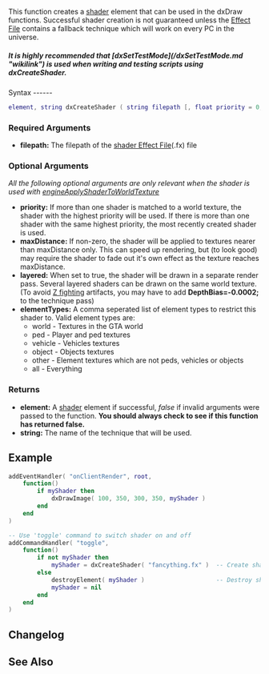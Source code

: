 This function creates a [shader](/shader.md "wikilink") element that can be used in the dxDraw functions. Successful shader creation is not guaranteed unless the [Effect File](/shader.md "wikilink") contains a fallback technique which will work on every PC in the universe.

<h5>
It is highly recommended that [dxSetTestMode](/dxSetTestMode.md "wikilink") is used when writing and testing scripts using dxCreateShader.

</h5>
Syntax
------

``` lua
element, string dxCreateShader ( string filepath [, float priority = 0, float maxDistance = 0, bool layered = false, string elementTypes = "world,vehicle,object,other" ] )
```

### Required Arguments

-   **filepath:** The filepath of the [shader Effect File](/shader.md "wikilink")(.fx) file

### Optional Arguments

*All the following optional arguments are only relevant when the shader is used with [engineApplyShaderToWorldTexture](/engineApplyShaderToWorldTexture.md "wikilink")*

-   **priority:** If more than one shader is matched to a world texture, the shader with the highest priority will be used. If there is more than one shader with the same highest priority, the most recently created shader is used.
-   **maxDistance:** If non-zero, the shader will be applied to textures nearer than maxDistance only. This can speed up rendering, but (to look good) may require the shader to fade out it's own effect as the texture reaches maxDistance.
-   **layered:** When set to true, the shader will be drawn in a separate render pass. Several layered shaders can be drawn on the same world texture. (To avoid [Z fighting](http://en.wikipedia.org/wiki/Z-fighting) artifacts, you may have to add **DepthBias=-0.0002;** to the technique pass)
-   **elementTypes:** A comma seperated list of element types to restrict this shader to. Valid element types are:
    -   world - Textures in the GTA world
    -   ped - Player and ped textures
    -   vehicle - Vehicles textures
    -   object - Objects textures
    -   other - Element textures which are not peds, vehicles or objects
    -   all - Everything

### Returns

-   **element:** A [shader](/shader.md "wikilink") element if successful, *false* if invalid arguments were passed to the function. **You should always check to see if this function has returned false.**
-   **string:** The name of the technique that will be used.

Example
-------

``` lua
addEventHandler( "onClientRender", root,
    function()
        if myShader then
            dxDrawImage( 100, 350, 300, 350, myShader )
        end
    end
)

-- Use 'toggle' command to switch shader on and off
addCommandHandler( "toggle",
    function()
        if not myShader then
            myShader = dxCreateShader( "fancything.fx" )  -- Create shader
        else        
            destroyElement( myShader )                    -- Destroy shader
            myShader = nil
        end
    end
)
```

Changelog
---------

See Also
--------
